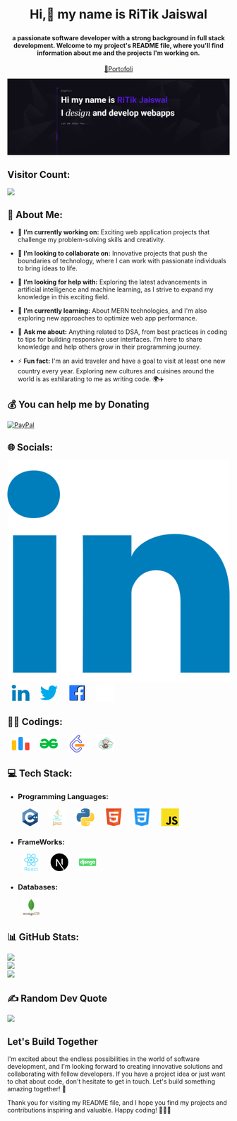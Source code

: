 # <p align="center">Hi,👋 my name is RiTik Jaiswal</p>
#### <p align="center">a passionate software developer with a strong background in full stack development. Welcome to my project's README file, where you'll find information about me and the projects I'm working on.</p>
<p align="center"><a href="">🔗Portofoli</a></p>


<img src="ritik.png">


## Visitor Count:
  [![](https://visitcount.itsvg.in/api?id=Ritikj8090&icon=8&color=6)](https://visitcount.itsvg.in)

## 💫 About Me:

- 🔭 **I’m currently working on:** Exciting web application projects that challenge my problem-solving skills and creativity.

- 👯 **I’m looking to collaborate on:** Innovative projects that push the boundaries of technology, where I can work with passionate individuals to bring ideas to life.

- 🤝 **I’m looking for help with:** Exploring the latest advancements in artificial intelligence and machine learning, as I strive to expand my knowledge in this exciting field.

- 🌱 **I’m currently learning:** About MERN technologies, and I'm also exploring new approaches to optimize web app performance.

- 💬 **Ask me about:** Anything related to DSA, from best practices in coding to tips for building responsive user interfaces. I'm here to share knowledge and help others grow in their programming journey.

- ⚡ **Fun fact:** I'm an avid traveler and have a goal to visit at least one new country every year. Exploring new cultures and cuisines around the world is as exhilarating to me as writing code. 🌍✈️

<style>
  .element {
    margin-left: 10px;
    margin-right: 10px;
  }
</style>

 ## 💰 You can help me by Donating
  [![PayPal](https://img.shields.io/badge/PayPal-00457C?style=for-the-badge&logo=paypal&logoColor=white)](https://paypal.me/ritikj713) 


## 🌐 Socials:
![Alt text](./linkedin.svg)
<a href="https://www.linkedin.com/in/ritik-jaiswal-997214210/" class="element"><img src="./linkedin.svg" height="40"></a>
<a href="https://twitter.com/Ritikj713" class="element"><img src="twitter.svg" height="40"></a>
<a href="https://www.linkedin.com/in/ritik-jaiswal-997214210/" class="element"><img src="facebook.svg" height="40"></a>
<a href="https://github.com/Ritikj8090" class="element"><img src="github.svg" height="40"></a>

## 👨‍💻 Codings:
<a href="https://codeforces.com/profile/ritikj713" class="element"><img src="code-forces.svg" height="40"></a>
<a href="https://auth.geeksforgeeks.org/user/ritikj713/" class="element"><img src="gfg.svg" height="40"></a>
<a href="https://leetcode.com/Ritikj713/" class="element"><img src="leetcode.svg" height="40"></a>
<a href="https://www.codechef.com/users/ritikj713" class="element"><img src="codechef.svg" height="40"></a>

## 💻 Tech Stack:

- ### Programming Languages:
    <img class="element" src="c.svg" height="40">
    <img class="element" src="java.svg" height="40">
    <img class="element" src="python.svg" height="40">
    <img class="element" src="html.svg" height="40">
    <img class="element" src="css.svg" height="40">
    <img class="element" src="javascript.svg" height="40">

- ### FrameWorks:
    <img class="element" src="react.svg" height="40">
    <img class="element" src="nextjs.svg" height="40">
    <img class="element" src="django.svg" height="40">

- ### Databases:
    <img class="element" src="mongodb.svg" height="40">

 ## 📊 GitHub Stats:
![](https://github-readme-stats.vercel.app/api?username=Ritikj8090&theme=blue-green&hide_border=false&include_all_commits=false&count_private=false)<br/>
![](https://github-readme-streak-stats.herokuapp.com/?user=Ritikj8090&theme=blue-green&hide_border=false)<br/>
![](https://github-readme-stats.vercel.app/api/top-langs/?username=Ritikj8090&theme=blue-green&hide_border=false&include_all_commits=false&count_private=false&layout=compact)

## ✍️ Random Dev Quote
![](https://quotes-github-readme.vercel.app/api?type=horizontal&theme=radical)


## Let's Build Together

I'm excited about the endless possibilities in the world of software development, and I'm looking forward to creating innovative solutions and collaborating with fellow developers. If you have a project idea or just want to chat about code, don't hesitate to get in touch. Let's build something amazing together! 🚀

Thank you for visiting my README file, and I hope you find my projects and contributions inspiring and valuable. Happy coding! 👨‍💻✨





  
<!-- Proudly created with GPRM ( https://gprm.itsvg.in ) -->

